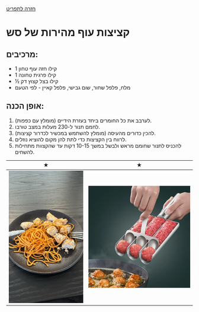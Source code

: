[חזרה לתפריט](../index.MD)

# קציצות עוף מהירות של סש

## מרכיבים:
- 1 קילו חזה עוף טחון
- 1 קילו פרגית טחונה
- ½ קילו בצל קצוץ דק
- מלח, פלפל שחור, שום גבישי, פלפל קאיין - לפי הטעם

## אופן הכנה:
1. לערבב את כל החומרים ביחד בעזרת הידיים (מומלץ עם כפפות).
2. לחמם תנור ל-230 מעלות במצב טורבו.
3. להכין כדורים מהעיסה (מומלץ להשתמש במכשיר לכדרור קציצות).
4. לרווח בין הקציצות כדי לתת להן מקום להוציא נוזלים.
5. להכניס לתנור שחומם מראש ולבשל במשך 10-15 דקות עד שהקצוות מתחילות להשחים.

 ★ | ★ 
:--:|:--:
![Great for work](../images/meatballsc.jpeg) | ![from ali](../images/meatball_maker.jpg)


